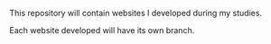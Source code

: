 This repository will contain websites I developed during my studies.

Each website developed will have its own branch.
